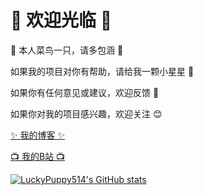 # 👏 欢迎光临 🎉

🐣 本人菜鸟一只，请多包涵 🐥

如果我的项目对你有帮助，请给我一颗小星星 🌟

如果你有任何意见或建议，欢迎反馈 🙏

如果你对我的项目感兴趣，欢迎关注 😊

[✨ 我的博客 ✨](https://www.lckp.top/)

[📺 我的B站 📺](https://space.bilibili.com/356927809)

[![LuckyPuppy514's GitHub stats](https://github-readme-stats.vercel.app/api?username=LuckyPuppy514&theme=radical)](https://github.com/LuckyPuppy514/LuckyPuppy514)
